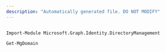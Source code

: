 ```yaml
---
description: "Automatically generated file. DO NOT MODIFY"
---
```


```powershellv2

Import-Module Microsoft.Graph.Identity.DirectoryManagement

Get-MgDomain

```